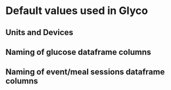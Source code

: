 # Default values used in Glyco
## Units and Devices
## Naming of glucose dataframe columns
## Naming of event/meal sessions dataframe columns
